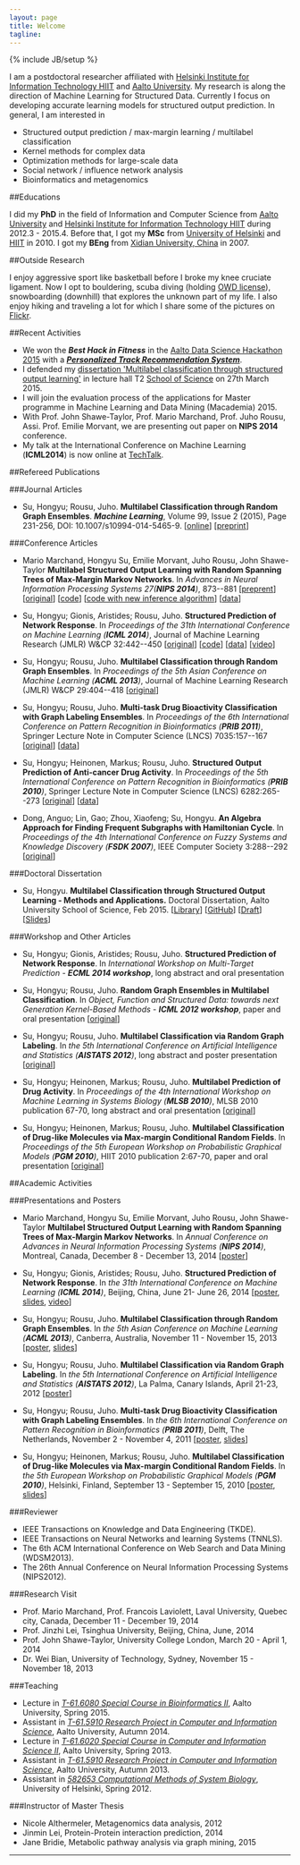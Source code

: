 ```yaml
---
layout: page
title: Welcome
tagline: 
---
```

{% include JB/setup %}

<script type="text/javascript"
 src="http://cdn.mathjax.org/mathjax/latest/MathJax.js?config=TeX-AMS-MML_HTMLorMML">
</script>



I am a postdoctoral researcher affiliated with <a href="http://www.hiit.fi">Helsinki Institute for Information Technology HIIT</a> and <a href="http://ics.aalto.fi/en/">Aalto University</a>. My research is along the direction of Machine Learning for Structured Data. Currently I focus on developing accurate learning models for structured output prediction. In general, I am interested in 

 - Structured output prediction / max-margin learning / multilabel classification
 - Kernel methods for complex data
 - Optimization methods for large-scale data
 - Social network / influence network analysis
 - Bioinformatics and metagenomics


##Educations

I did my **PhD** in the field of Information and Computer Science from <a href="http://ics.aalto.fi/en/">Aalto University</a> and <a href="http://www.hiit.fi">Helsinki Institute for Information Technology HIIT</a> during 2012.3 - 2015.4. Before that, I got my **MSc** from <a href="http://cs.helsinki.fi">University of Helsinki</a> and <a href="http://www.hiit.fi">HIIT</a> in 2010. I got my **BEng** from <a href="http://www.xidian.edu.cn">Xidian University, China</a> in 2007.

##Outside Research

I enjoy aggressive sport like basketball before I broke my knee cruciate ligament. Now I opt to bouldering, scuba diving (holding <a href="http://www.padi.com/scuba-diving/padi-courses/course-catalog/open-water-diver/">OWD license</a>), snowboarding (downhill) that explores the unknown part of my life. I also enjoy hiking and traveling a lot for which I share some of the pictures on <a href="https://www.flickr.com/photos/123885344@N02/">Flickr</a>.

##Recent Activities

  - We won the ***Best Hack in Fitness*** in the <a href="http://datasciencehackathon.cs.hut.fi">Aalto Data Science Hackathon 2015</a> with a <a href="http://hongyusu.github.io/AaltoHackathon2015/">***Personalized Track Recommendation System***</a>.
  - I defended my <a href="https://aaltodoc.aalto.fi/handle/123456789/15362">dissertation 'Multilabel classification through structured output learning'</a> in lecture hall T2 <a href="http://sci.aalto.fi/en/">School of Science</a> on 27th March 2015.
  - I will join the evaluation process of the applications for Master programme in Machine Learning and Data Mining (Macademia) 2015.
  - With Prof. John Shawe-Taylor, Prof. Mario Marchand, Prof. Juho Rousu, Assi. Prof. Emilie Morvant, we are presenting out paper on <b>NIPS 2014</b> conference.
  - My talk at the International Conference on Machine Learning (<b>ICML2014</b>) is now online at <a href="http://techtalks.tv/talks/structured-prediction-of-network-response/60915/">TechTalk</a>.

<!-- 
   - Our paper <b>Multilabel Structured Output Learning with Random Spanning Trees of Max-Margin Markov Networks</b> got accepted and will appear in <b>NIPS 2014</b> 
   - Take a look at the preliminary version of my <b>Doctoral Dissertation</b> [<a href="https://github.com/hongyusu/dissertation/blob/master/dissertation.pdf?raw=true">GitHub</a>]
   - Our paper <b>Multilabel Classification through Random Graph Ensembles</b> got accepted and will appear in <b><i>Machine Learning</i></b>. DOI: 10.1007/s10994-014-5465-9.
   - I will still be the assistant to the ICS course <i><a href="https://noppa.aalto.fi/noppa/kurssi/t-61.5910/esite">T-61.5910 Research Project in Computer and Information Science</a></i> during Autumn 2014.
   - Our work <b>Structured Prediction of Network Response</b> got accepted for oral presentation in <i>International Workshop on Multi-Target Prediction - <b>ECML 2014 workshop</b>.
-->


##Refereed Publications

###Journal Articles

  - Su, Hongyu; Rousu, Juho. <b>Multilabel Classification through Random Graph Ensembles</b>. <b><i>Machine Learning</i></b>, Volume 99, Issue 2 (2015), Page 231-256, DOI: 10.1007/s10994-014-5465-9. [<a href="http://link.springer.com/article/10.1007/s10994-014-5465-9?sa_campaign=email/event/articleAuthor/onlineFirst">online</a>] [<a href="./publications/su14b_authorcopy.pdf">preprint</a>]


###Conference Articles

  - Mario Marchand, Hongyu Su, Emilie Morvant, Juho Rousu, John Shawe-Taylor <b>Multilabel Structured Output Learning with Random Spanning Trees of Max-Margin Markov Networks</b>. In <i>Advances in Neural Information Processing Systems 27(<b>NIPS 2014</b>)</i>, 873--881 [<a href="publications/su14c.pdf">preprent</a>] [<a href="http://papers.nips.cc/paper/5382-multilabel-structured-output-learning-with-random-spanning-trees-of-max-margin-markov-networks">original</a>] [<a href="https://github.com/hongyusu/RTA">code</a>] [<a href="https://github.com/hongyusu/L2RTA">code with new inference algorithm</a>] [<a href="./nips">data</a>]

  - Su, Hongyu; Gionis, Aristides; Rousu, Juho. <b>Structured Prediction of Network Response</b>. In <i>Proceedings of the 31th International Conference on Machine Learning (<b>ICML 2014</b>)</i>, Journal of Machine Learning Research (JMLR) W&CP 32:442--450 [<a href="http://jmlr.org/proceedings/papers/v32/su14.pdf">original</a>] [<a href="https://github.com/hongyusu/SPIN">code</a>] [<a href="https://github.com/hongyusu/SPIN">data</a>] [<a href="http://techtalks.tv/talks/structured-prediction-of-network-response/60915/">video</a>]

  - Su, Hongyu; Rousu, Juho. <b>Multilabel Classification through Random Graph Ensembles</b>. In <i>Proceedings of the 5th Asian Conference on Machine Learning (<b>ACML 2013</b>)</i>, Journal of Machine Learning Research (JMLR) W&CP 29:404--418 [<a href="http://jmlr.org/proceedings/papers/v29/Su13.pdf">original</a>]

  - Su, Hongyu; Rousu, Juho. <b>Multi-task Drug Bioactivity Classification with Graph Labeling Ensembles</b>. In <i>Proceedings of the 6th International Conference on Pattern Recognition in Bioinformatics (<b>PRIB 2011</b>)</i>, Springer Lecture Note in Computer Science (LNCS) 7035:157--167 [<a href="http://link.springer.com/chapter/10.1007%2F978-3-642-24855-9_14">original</a>] [<a href="https://github.com/hongyusu/molecular_classification">data</a>]

  - Su, Hongyu; Heinonen, Markus; Rousu, Juho. <b>Structured Output Prediction of Anti-cancer Drug Activity</b>. In <i>Proceedings of the 5th International Conference on Pattern Recognition in Bioinformatics (<b>PRIB 2010</b>)</i>, Springer Lecture Note in Computer Science (LNCS) 6282:265--273 [<a href="http://link.springer.com/chapter/10.1007%2F978-3-642-16001-1_4">original</a>] [<a href="https://github.com/hongyusu/molecular_classification">data</a>]

  - Dong, Anguo; Lin, Gao; Zhou, Xiaofeng; Su, Hongyu. <b>An Algebra Approach for Finding Frequent Subgraphs with Hamiltonian Cycle</b>. In <i>Proceedings of the 4th International Conference on Fuzzy Systems and Knowledge Discovery (<b>FSDK 2007</b>)</i>, IEEE Computer Society 3:288--292 [<a href="http://ieeexplore.ieee.org/xpls/abs_all.jsp?arnumber=4406246&tag=1">original</a>]



###Doctoral Dissertation

   - Su, Hongyu. <b>Multilabel Classification through Structured Output Learning - Methods and Applications.</b> Doctoral Dissertation, Aalto University School of Science, Feb 2015. [<a href="http://urn.fi/URN:ISBN:978-952-60-6106-1">Library</a>] [<a href="https://github.com/hongyusu/dissertation/blob/master/dissertation.pdf?raw=true">GitHub</a>] [<a href="./publications/255031_Aalto_DD_028_2015_Hongyu_Su_vedos.pdf">Draft</a>] [<a href="https://github.com/hongyusu/Posters_and_Presentations/raw/master/Presentations/Defence_presentation_20150327/example.pdf">Slides</a>]




###Workshop and Other Articles

  - Su, Hongyu; Gionis, Aristides; Rousu, Juho. <b>Structured Prediction of Network Response</b>. In <i>International Workshop on Multi-Target Prediction - <b>ECML 2014 workshop</b></i>, long abstract and oral presentation

  - Su, Hongyu; Rousu, Juho. <b>Random Graph Ensembles in Multilabel Classification</b>. In <i>Object, Function and Structured Data: towards next Generation Kernel-Based Methods - <b>ICML 2012 workshop</b></i>, paper and oral presentation [<a href="https://sites.google.com/site/nextgenkernels/program">original</a>]

  - Su, Hongyu; Rousu, Juho. <b>Multilabel Classification via Random Graph Labeling</b>. In <i>the 5th International Conference on 
Artificial Intelligence and Statistics (<b>AISTATS 2012</b>)</i>, long abstract and poster presentation [<a href="https://sites.google.com/site/nextgenkernels/program">original</a>]

  - Su, Hongyu; Heinonen, Markus; Rousu, Juho. <b>Multilabel Prediction of Drug Activity</b>. In <i>Proceedings of the 4th International Workshop on Machine Learning in Systems Biology (<b>MLSB 2010</b>)</i>, MLSB 2010 publication 67-70, long abstract and oral presentation [<a href="http://mlsb10.ijs.si/files/MLSB10-Proceedings.pdf">original</a>]

  - Su, Hongyu; Heinonen, Markus; Rousu, Juho. <b>Multilabel Classification of Drug-like Molecules via Max-margin Conditional Random Fields</b>. In <i>Proceedings of the 5th European Workshop on Probabilistic Graphical Models (<b>PGM 2010</b>)</i>, HIIT 2010 publication 2:67-70, paper and oral presentation [<a href="http://www.helsinki.fi/pgm2010/pgm2010-proceedings.pdf">original</a>]



##Academic Activities

###Presentations and Posters

   - Mario Marchand, Hongyu Su, Emilie Morvant, Juho Rousu, John Shawe-Taylor <b>Multilabel Structured Output Learning with Random Spanning Trees of Max-Margin Markov Networks</b>. In <i>Annual Conference on Advances in Neural Information Processing Systems (<b>NIPS 2014</b>)</i>, Montreal, Canada, December 8 - December 13, 2014 [<a href="">poster</a>]

   - Su, Hongyu; Gionis, Aristides; Rousu, Juho. <b>Structured Prediction of Network Response</b>. In <i>the 31th International Conference on Machine Learning (<b>ICML 2014</b>)</i>, Beijing, China, June 21- June 26, 2014 [<a href="">poster</a>, <a href="">slides</a>, <a href="http://techtalks.tv/talks/structured-prediction-of-network-response/60915/">video</a>]
	
   - Su, Hongyu; Rousu, Juho. <b>Multilabel Classification through Random Graph Ensembles</b>. In <i>the 5th Asian Conference on Machine Learning (<b>ACML 2013</b>)</i>, Canberra, Australia, November 11 - November 15, 2013 [<a href="">poster</a>, <a href="">slides</a>]
	
   - Su, Hongyu; Rousu, Juho. <b>Multilabel Classification via Random Graph Labeling</b>. In <i>the 5th International Conference on Artificial Intelligence and Statistics (<b>AISTATS 2012</b>)</i>, La Palma, Canary Islands, April 21-23, 2012 [<a href="">poster</a>]
	
   - Su, Hongyu; Rousu, Juho. <b>Multi-task Drug Bioactivity Classification with Graph Labeling Ensembles</b>. In <i>the 6th International Conference on Pattern Recognition in Bioinformatics (<b>PRIB 2011</b>)</i>, Delft, The Netherlands, November 2 - November 4, 2011 [<a href="">poster</a>, <a href="">slides</a>]
	
   - Su, Hongyu; Heinonen, Markus; Rousu, Juho. <b>Multilabel Classification of Drug-like Molecules via Max-margin Conditional Random Fields</b>. In <i>the 5th European Workshop on Probabilistic Graphical Models (<b>PGM 2010</b>)</i>, Helsinki, Finland, September 13 - September 15, 2010 [<a href="">poster</a>, <a href="">slides</a>]


###Reviewer

   - IEEE Transactions on Knowledge and Data Engineering (TKDE). 
   - IEEE Transactions on Neural Networks and learning Systems (TNNLS).
   - The 6th ACM International Conference on Web Search and Data Mining (WDSM2013).
   - The 26th Annual Conference on Neural Information Processing Systems (NIPS2012).


###Research Visit

   - Prof. Mario Marchand, Prof. Francois Laviolett, Laval University, Quebec city, Canada, December 11 - December 19, 2014
   - Prof. Jinzhi Lei, Tsinghua University, Beijing, China, June, 2014
   - Prof. John Shawe-Taylor, University College London, March 20 - April 1, 2014
   - Dr. Wei Bian, University of Technology, Sydney, November 15 - November 18, 2013


###Teaching
   - Lecture in <i><a href="https://noppa.aalto.fi/noppa/kurssi/t-61.6080/etusivu">T-61.6080 Special Course in Bioinformatics II</a></i>, Aalto University, Spring 2015.
   - Assistant in <i><a href="https://noppa.aalto.fi/noppa/kurssi/t-61.5910/esite">T-61.5910 Research Project in Computer and Information Science</a></i>, Aalto University, Autumn 2014.
   - Lecture in <i><a href="https://noppa.aalto.fi/noppa/kurssi/t-61.6020/materiaali">T-61.6020 Special Course in Computer and Information Science II</a></i>, Aalto University, Spring 2013.	
   - Assistant in <i><a href="https://noppa.aalto.fi/noppa/kurssi/t-61.5910/esite">T-61.5910 Research Project in Computer and Information Science</a></i>, Aalto University, Autumn 2013.
   - Assistant in <i><a href="http://www.cs.helsinki.fi/en/courses/582653/2012/k/k/1">582653 Computational Methods of System Biology</a></i>, University of Helsinki, Spring 2012.


###Instructor of Master Thesis
- Nicole Althermeler, Metagenomics data analysis, 2012
- Jinmin Lei, Protein-Protein interaction prediction, 2014
- Jane Bridie, Metabolic pathway analysis via graph mining, 2015
        



--------



<script type="text/javascript" src="http://je.revolvermaps.com/2/4.js?i=415o8scojnt&amp;m=0&amp;h=10&amp;c=ff007e&amp;r=10" async="async"></script>



